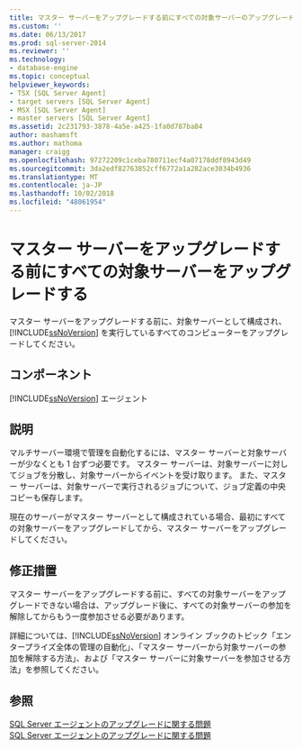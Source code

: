 ```yaml
---
title: マスター サーバーをアップグレードする前にすべての対象サーバーのアップグレード |Microsoft Docs
ms.custom: ''
ms.date: 06/13/2017
ms.prod: sql-server-2014
ms.reviewer: ''
ms.technology:
- database-engine
ms.topic: conceptual
helpviewer_keywords:
- TSX [SQL Server Agent]
- target servers [SQL Server Agent]
- MSX [SQL Server Agent]
- master servers [SQL Server Agent]
ms.assetid: 2c231793-3878-4a5e-a425-1fa0d787ba84
author: mashamsft
ms.author: mathoma
manager: craigg
ms.openlocfilehash: 97272209c1ceba780711ecf4a07178ddf8943d49
ms.sourcegitcommit: 3da2edf82763852cff6772a1a282ace3034b4936
ms.translationtype: MT
ms.contentlocale: ja-JP
ms.lasthandoff: 10/02/2018
ms.locfileid: "48061954"
---
```

# <a name="upgrade-all-target-servers-before-upgrading-the-master-server"></a>マスター サーバーをアップグレードする前にすべての対象サーバーをアップグレードする
  マスター サーバーをアップグレードする前に、対象サーバーとして構成され、[!INCLUDE[ssNoVersion](../../includes/ssnoversion-md.md)] を実行しているすべてのコンピューターをアップグレードしてください。  
  
## <a name="component"></a>コンポーネント  
 [!INCLUDE[ssNoVersion](../../includes/ssnoversion-md.md)] エージェント  
  
## <a name="description"></a>説明  
 マルチサーバー環境で管理を自動化するには、マスター サーバーと対象サーバーが少なくとも 1 台ずつ必要です。 マスター サーバーは、対象サーバーに対してジョブを分散し、対象サーバーからイベントを受け取ります。 また、マスター サーバーは、対象サーバーで実行されるジョブについて、ジョブ定義の中央コピーも保存します。  
  
 現在のサーバーがマスター サーバーとして構成されている場合、最初にすべての対象サーバーをアップグレードしてから、マスター サーバーをアップグレードしてください。  
  
## <a name="corrective-action"></a>修正措置  
 マスター サーバーをアップグレードする前に、すべての対象サーバーをアップグレードできない場合は、アップグレード後に、すべての対象サーバーの参加を解除してからもう一度参加させる必要があります。  
  
 詳細については、[!INCLUDE[ssNoVersion](../../includes/ssnoversion-md.md)] オンライン ブックのトピック「エンタープライズ全体の管理の自動化」、「マスター サーバーから対象サーバーの参加を解除する方法」、および「マスター サーバーに対象サーバーを参加させる方法」を参照してください。  
  
## <a name="see-also"></a>参照  
 [SQL Server エージェントのアップグレードに関する問題](../../../2014/sql-server/install/sql-server-agent-upgrade-issues.md)   
 [SQL Server エージェントのアップグレードに関する問題](../../../2014/sql-server/install/sql-server-agent-upgrade-issues.md)  
  
  

